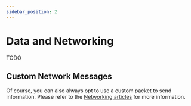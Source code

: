 ```yaml
---
sidebar_position: 2
---
```

# Data and Networking

TODO

## Custom Network Messages

Of course, you can also always opt to use a custom packet to send information. Please refer to the [Networking articles][networking] for more information.

[networking]: ../networking/index.md
